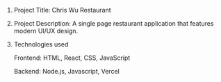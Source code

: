 1. Project Title: Chris Wu Restaurant

2. Project Description: A single page restaurant application that features modern UI/UX design.

3. Technologies used

   Frontend: HTML, React, CSS, JavaScript

   Backend: Node.js, Javascript, Vercel


